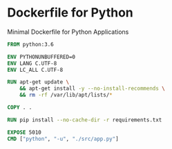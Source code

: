 # Dockerfile for Python

Minimal Dockerfile for Python Applications

```dockerfile
FROM python:3.6

ENV PYTHONUNBUFFERED=0
ENV LANG C.UTF-8
ENV LC_ALL C.UTF-8

RUN apt-get update \
    && apt-get install -y --no-install-recommends \
    && rm -rf /var/lib/apt/lists/*

COPY . .

RUN pip install --no-cache-dir -r requirements.txt

EXPOSE 5010
CMD ["python", "-u", "./src/app.py"]
```
